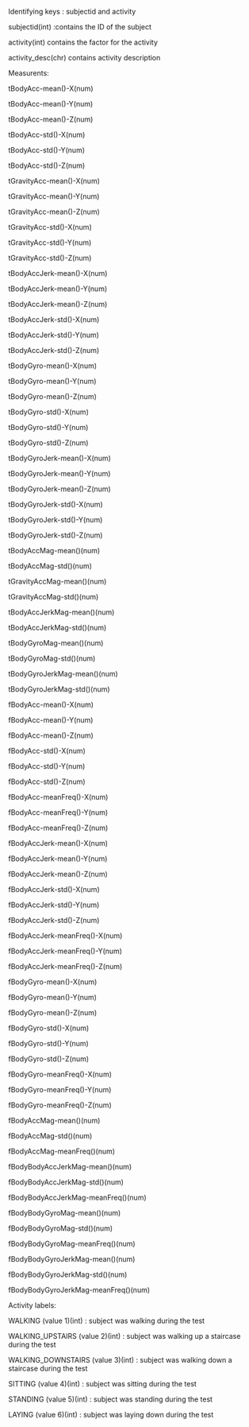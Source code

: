 Identifying keys : subjectid and activity

subjectid(int) :contains the ID of the subject

activity(int) contains the factor for the activity

activity_desc(chr) contains activity description



Measurents:

tBodyAcc-mean()-X(num) 

tBodyAcc-mean()-Y(num) 

tBodyAcc-mean()-Z(num) 

tBodyAcc-std()-X(num) 

tBodyAcc-std()-Y(num) 

tBodyAcc-std()-Z(num) 

tGravityAcc-mean()-X(num) 

tGravityAcc-mean()-Y(num) 

tGravityAcc-mean()-Z(num) 

tGravityAcc-std()-X(num) 

tGravityAcc-std()-Y(num) 

tGravityAcc-std()-Z(num) 

tBodyAccJerk-mean()-X(num) 

tBodyAccJerk-mean()-Y(num) 

tBodyAccJerk-mean()-Z(num) 

tBodyAccJerk-std()-X(num) 

tBodyAccJerk-std()-Y(num) 

tBodyAccJerk-std()-Z(num) 

tBodyGyro-mean()-X(num) 

tBodyGyro-mean()-Y(num) 

tBodyGyro-mean()-Z(num) 

tBodyGyro-std()-X(num) 

tBodyGyro-std()-Y(num) 

tBodyGyro-std()-Z(num) 

tBodyGyroJerk-mean()-X(num) 

tBodyGyroJerk-mean()-Y(num) 

tBodyGyroJerk-mean()-Z(num) 

tBodyGyroJerk-std()-X(num) 

tBodyGyroJerk-std()-Y(num) 

tBodyGyroJerk-std()-Z(num) 

tBodyAccMag-mean()(num) 

tBodyAccMag-std()(num) 

tGravityAccMag-mean()(num) 

tGravityAccMag-std()(num) 

tBodyAccJerkMag-mean()(num) 

tBodyAccJerkMag-std()(num) 

tBodyGyroMag-mean()(num) 

tBodyGyroMag-std()(num) 

tBodyGyroJerkMag-mean()(num) 

tBodyGyroJerkMag-std()(num) 

fBodyAcc-mean()-X(num) 

fBodyAcc-mean()-Y(num) 

fBodyAcc-mean()-Z(num) 

fBodyAcc-std()-X(num) 

fBodyAcc-std()-Y(num) 

fBodyAcc-std()-Z(num) 

fBodyAcc-meanFreq()-X(num) 

fBodyAcc-meanFreq()-Y(num) 

fBodyAcc-meanFreq()-Z(num) 

fBodyAccJerk-mean()-X(num) 

fBodyAccJerk-mean()-Y(num) 

fBodyAccJerk-mean()-Z(num) 

fBodyAccJerk-std()-X(num) 

fBodyAccJerk-std()-Y(num) 

fBodyAccJerk-std()-Z(num) 

fBodyAccJerk-meanFreq()-X(num) 

fBodyAccJerk-meanFreq()-Y(num) 

fBodyAccJerk-meanFreq()-Z(num) 

fBodyGyro-mean()-X(num) 

fBodyGyro-mean()-Y(num) 

fBodyGyro-mean()-Z(num) 

fBodyGyro-std()-X(num) 

fBodyGyro-std()-Y(num) 

fBodyGyro-std()-Z(num) 

fBodyGyro-meanFreq()-X(num) 

fBodyGyro-meanFreq()-Y(num) 

fBodyGyro-meanFreq()-Z(num) 

fBodyAccMag-mean()(num) 

fBodyAccMag-std()(num) 

fBodyAccMag-meanFreq()(num) 

fBodyBodyAccJerkMag-mean()(num) 

fBodyBodyAccJerkMag-std()(num) 

fBodyBodyAccJerkMag-meanFreq()(num) 

fBodyBodyGyroMag-mean()(num) 

fBodyBodyGyroMag-std()(num) 

fBodyBodyGyroMag-meanFreq()(num) 

fBodyBodyGyroJerkMag-mean()(num) 

fBodyBodyGyroJerkMag-std()(num) 

fBodyBodyGyroJerkMag-meanFreq()(num) 




Activity labels:


WALKING (value 1)(int) : subject was walking during the test

WALKING_UPSTAIRS (value 2)(int) : subject was walking up a staircase during the test

WALKING_DOWNSTAIRS (value 3)(int) : subject was walking down a staircase during the test

SITTING (value 4)(int) : subject was sitting during the test

STANDING (value 5)(int) : subject was standing during the test

LAYING (value 6)(int) : subject was laying down during the test
